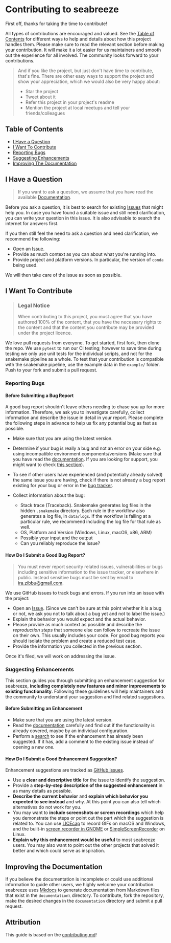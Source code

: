 <!-- omit in toc -->
# Contributing to seabreeze

First off, thanks for taking the time to contribute! 

All types of contributions are encouraged and valued. See the [Table of Contents](#table-of-contents) for different ways to help and details about how this project handles them. Please make sure to read the relevant section before making your contribution. It will make it a lot easier for us maintainers and smooth out the experience for all involved. The community looks forward to your contributions. 

> And if you like the project, but just don't have time to contribute, that's fine. There are other easy ways to support the project and show your appreciation, which we would also be very happy about:
> - Star the project
> - Tweet about it
> - Refer this project in your project's readme
> - Mention the project at local meetups and tell your friends/colleagues

<!-- omit in toc -->
## Table of Contents

- [I Have a Question](#i-have-a-question)
- [I Want To Contribute](#i-want-to-contribute)
- [Reporting Bugs](#reporting-bugs)
- [Suggesting Enhancements](#suggesting-enhancements)
- [Improving The Documentation](#improving-the-documentation)



## I Have a Question

> If you want to ask a question, we assume that you have read the available [Documentation](https://barricklab.github.io/seabreeze/).

Before you ask a question, it is best to search for existing [Issues](https://github.com/barricklab/seabreeze/issues) that might help you. In case you have found a suitable issue and still need clarification, you can write your question in this issue. It is also advisable to search the internet for answers first.

If you then still feel the need to ask a question and need clarification, we recommend the following:

- Open an [Issue](https://github.com/barricklab/seabreeze/issues/new).
- Provide as much context as you can about what you're running into.
- Provide project and platform versions. In particular, the version of `conda` being used. 

We will then take care of the issue as soon as possible.


## I Want To Contribute

> ### Legal Notice <!-- omit in toc -->
> When contributing to this project, you must agree that you have authored 100% of the content, that you have the necessary rights to the content and that the content you contribute may be provided under the project licence.

We love pull requests from everyone. To get started, first fork, then clone the repo. We use `pytest` to run our CI testing; however to save time during testing we only use unit tests for the individual scripts, and not for the snakemake pipeline as a whole. To test that your contribution is compatible with the snakemake pipeline, use the example data in the `example/` folder. Push to your fork and submit a pull request.

### Reporting Bugs

<!-- omit in toc -->
#### Before Submitting a Bug Report

A good bug report shouldn't leave others needing to chase you up for more information. Therefore, we ask you to investigate carefully, collect information and describe the issue in detail in your report. Please complete the following steps in advance to help us fix any potential bug as fast as possible.

- Make sure that you are using the latest version.
- Determine if your bug is really a bug and not an error on your side e.g. using incompatible environment components/versions (Make sure that you have read the [documentation](https://barricklab.github.io/seabreeze/). If you are looking for support, you might want to check [this section](#i-have-a-question)).
- To see if other users have experienced (and potentially already solved) the same issue you are having, check if there is not already a bug report existing for your bug or error in the [bug tracker](https://github.com/barricklab/seabreeze/issues?q=label%3Abug).

- Collect information about the bug:
  - Stack trace (Traceback). Snakemake generates log files in the hidden `.snakemake` directory. Each rule in the workflow also generates a log file, in `data/logs`. If the workflow is failing at a particular rule, we recommend including the log file for that rule as well. 
  - OS, Platform and Version (Windows, Linux, macOS, x86, ARM)
  - Possibly your input and the output
  - Can you reliably reproduce the issue? 

<!-- omit in toc -->
#### How Do I Submit a Good Bug Report?

> You must never report security related issues, vulnerabilities or bugs including sensitive information to the issue tracker, or elsewhere in public. Instead sensitive bugs must be sent by email to <ira.zibbu@gmail.com>.
<!-- You may add a PGP key to allow the messages to be sent encrypted as well. -->

We use GitHub issues to track bugs and errors. If you run into an issue with the project:

- Open an [Issue](https://github.com/barricklab/seabreeze/issues/new). (Since we can't be sure at this point whether it is a bug or not, we ask you not to talk about a bug yet and not to label the issue.)
- Explain the behavior you would expect and the actual behavior.
- Please provide as much context as possible and describe the *reproduction steps* that someone else can follow to recreate the issue on their own. This usually includes your code. For good bug reports you should isolate the problem and create a reduced test case.
- Provide the information you collected in the previous section.

Once it's filed, we will work on addressing the issue.

<!-- You might want to create an issue template for bugs and errors that can be used as a guide and that defines the structure of the information to be included. If you do so, reference it here in the description. -->


### Suggesting Enhancements

This section guides you through submitting an enhancement suggestion for seabreeze, **including completely new features and minor improvements to existing functionality**. Following these guidelines will help maintainers and the community to understand your suggestion and find related suggestions.

<!-- omit in toc -->
#### Before Submitting an Enhancement

- Make sure that you are using the latest version.
- Read the [documentation](https://barricklab.github.io/seabreeze/) carefully and find out if the functionality is already covered, maybe by an individual configuration.
- Perform a [search](https://github.com/barricklab/seabreeze/issues) to see if the enhancement has already been suggested. If it has, add a comment to the existing issue instead of opening a new one.

<!-- omit in toc -->
#### How Do I Submit a Good Enhancement Suggestion?

Enhancement suggestions are tracked as [GitHub issues](https://github.com/barricklab/seabreeze/issues).

- Use a **clear and descriptive title** for the issue to identify the suggestion.
- Provide a **step-by-step description of the suggested enhancement** in as many details as possible.
- **Describe the current behavior** and **explain which behavior you expected to see instead** and why. At this point you can also tell which alternatives do not work for you.
- You may want to **include screenshots or screen recordings** which help you demonstrate the steps or point out the part which the suggestion is related to. You can use [LICEcap](https://www.cockos.com/licecap/) to record GIFs on macOS and Windows, and the built-in [screen recorder in GNOME](https://help.gnome.org/users/gnome-help/stable/screen-shot-record.html.en) or [SimpleScreenRecorder](https://github.com/MaartenBaert/ssr) on Linux. <!-- this should only be included if the project has a GUI -->
- **Explain why this enhancement would be useful** to most seabreeze users. You may also want to point out the other projects that solved it better and which could serve as inspiration.

## Improving the Documentation

If you believe the documentation is incomplete or could use additional information to guide other users, we highly welcome your contribution. seabreeze uses [Mkdocs](https://www.mkdocs.org/) to generate documentation from Markdown files that exist in the `documentation\` directory. To contribute, fork the repository, make the desired changes in the `documentation` directory and submit a pull request. 

<!-- omit in toc -->
## Attribution
This guide is based on the [contributing.md](https://contributing.md/generator)!
